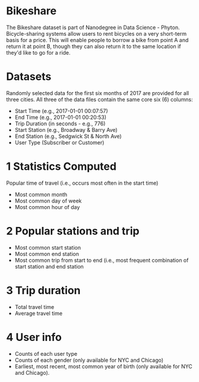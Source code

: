 # Bikeshare
The Bikeshare dataset is part of Nanodegree in Data Science - Phyton. Bicycle-sharing systems allow users to rent bicycles on a very short-term basis for a price. This will enable people to borrow a bike from point A and return it at point B, though they can also return it to the same location if they'd like to go for a ride.

# Datasets
Randomly selected data for the first six months of 2017 are provided for all three cities. All three of the data files contain the same core six (6) columns:

- Start Time (e.g., 2017-01-01 00:07:57)
- End Time (e.g., 2017-01-01 00:20:53)
- Trip Duration (in seconds - e.g., 776)
- Start Station (e.g., Broadway & Barry Ave)
- End Station (e.g., Sedgwick St & North Ave)
- User Type (Subscriber or Customer)

# 1 Statistics Computed
Popular time of travel (i.e., occurs most often in the start time)

 - Most common month
 - Most common day of week
 - Most common hour of day
 
# 2 Popular stations and trip
  
  - Most common start station
  - Most common end station
  - Most common trip from start to end (i.e., most frequent combination of start station and end station
  
# 3 Trip duration

  - Total travel time
  - Average travel time
  
# 4 User info
   
   - Counts of each user type
   - Counts of each gender (only available for NYC and Chicago)
   - Earliest, most recent, most common year of birth (only available for NYC and Chicago).
